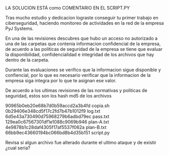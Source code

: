 LA SOLUCION ESTÁ como COMENTARIO EN EL SCRIPT.PY

Tras mucho estudio y dedicacion lograste conseguir tu primer trabajo en ciberseguridad, haciendo monitoreo de actividades en la red de la empresa PyJ Systems. 

En una de las revisiones descubres que hubo un acceso no autorizado a una de las carpetas que contenia informacion confidencial de la empresa, de acuerdo a las politicas de seguridad de la empresa se tiene que evaluar la disponibilidad, confidencialidad e integridad de los archivos que hay dentro de la carpeta. 

Durante las evaluaciones se verifico que la informacion sigue disponible y confiencial, por lo que es necesario verificar que la informacion de la empresa siga integra por lo que te asignan ese valor. 

De acuerdo a los ultimas revisiones de las normativas y politicas de seguridad, estos son los hash md5 de los archivos 

90965b0eb20e68b7d0b59accd2a3b4fd  copia.sh
0b29406e348cd5f17c2fd7b47b1012f9  log.txt
6d5e43a730490d75968279b6adbd79ec  pass.txt
129ea0c67567301df1e1088c9069b946  plan-A.txt
4e9878b1c28daf4305f17af5537f062a  plan-B.txt
66bb9ec43660194bc066bd8b4d35b151  script.py

Revisa si algun archivo fue alterado durante el ultimo ataque y de existir ¿cual seria?
